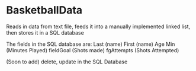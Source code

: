 # BasketballData
Reads in data from text file, feeds it into a manually implemented linked list, then stores it in a SQL database

The fields in the SQL database are:
Last (name)
First (name)
Age
Min (Minutes Played)
fieldGoal (Shots made)
fgAttempts (Shots Attempted)


(Soon to add)
delete, update in the SQL Database
